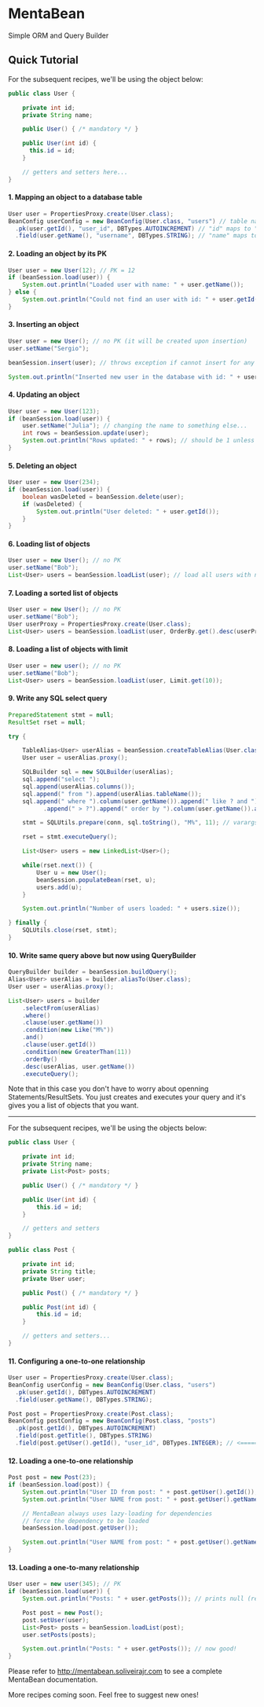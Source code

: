 # MentaBean
Simple ORM and Query Builder

## Quick Tutorial

For the subsequent recipes, we'll be using the object below:
```Java
public class User {

	private int id;
	private String name;

	public User() { /* mandatory */ }

	public User(int id) {
	  this.id = id;
	}

	// getters and setters here...
}
```

#### 1. Mapping an object to a database table
```Java
User user = PropertiesProxy.create(User.class);
BeanConfig userConfig = new BeanConfig(User.class, "users") // table name is "users"
  .pk(user.getId(), "user_id", DBTypes.AUTOINCREMENT) // "id" maps to "user_id" column
  .field(user.getName(), "username", DBTypes.STRING); // "name" maps to "name" column
```

#### 2. Loading an object by its PK
```Java
User user = new User(12); // PK = 12
if (beanSession.load(user)) {
	System.out.println("Loaded user with name: " + user.getName());
} else {
	System.out.println("Could not find an user with id: " + user.getId());
}
```

#### 3. Inserting an object
```Java
User user = new User(); // no PK (it will be created upon insertion)
user.setName("Sergio");

beanSession.insert(user); // throws exception if cannot insert for any reason

System.out.println("Inserted new user in the database with id: " + user.getId());
```

#### 4. Updating an object
```Java
User user = new User(123);
if (beanSession.load(user)) {
	user.setName("Julia"); // changing the name to something else...
	int rows = beanSession.update(user);
	System.out.println("Rows updated: " + rows); // should be 1 unless the name was already "Julia"
}
```

#### 5. Deleting an object
```Java
User user = new User(234);
if (beanSession.load(user)) {
	boolean wasDeleted = beanSession.delete(user);
	if (wasDeleted) {
		System.out.println("User deleted: " + user.getId());
	}
}
```
#### 6. Loading list of objects
```Java
User user = new User(); // no PK
user.setName("Bob");
List<User> users = beanSession.loadList(user); // load all users with name "Bob"
```

#### 7. Loading a sorted list of objects
```Java
User user = new User(); // no PK
user.setName("Bob");
User userProxy = PropertiesProxy.create(User.class);
List<User> users = beanSession.loadList(user, OrderBy.get().desc(userProxy.getId()));
```

#### 8. Loading a list of objects with limit
```Java
User user = new user(); // no PK
user.setName("Bob");
List<User> users = beanSession.loadList(user, Limit.get(10));
```

#### 9. Write any SQL select query
```Java
PreparedStatement stmt = null;
ResultSet rset = null;

try {

    TableAlias<User> userAlias = beanSession.createTableAlias(User.class);
    User user = userAlias.proxy();

    SQLBuilder sql = new SQLBuilder(userAlias);
    sql.append("select ");
    sql.append(userAlias.columns());
    sql.append(" from ").append(userAlias.tableName());
    sql.append(" where ").column(user.getName()).append(" like ? and ").column(user.getId())
		  .append(" > ?").append(" order by ").column(user.getName()).append(" desc");

    stmt = SQLUtils.prepare(conn, sql.toString(), "M%", 11); // varargs for params

    rset = stmt.executeQuery();

    List<User> users = new LinkedList<User>();

    while(rset.next()) {
        User u = new User();
        beanSession.populateBean(rset, u);
        users.add(u);
    }

    System.out.println("Number of users loaded: " + users.size());

} finally {
    SQLUtils.close(rset, stmt);
}
```

#### 10. Write same query above but now using QueryBuilder
```Java
QueryBuilder builder = beanSession.buildQuery();
Alias<User> userAlias = builder.aliasTo(User.class);
User user = userAlias.proxy();

List<User> users = builder
	.selectFrom(userAlias)
	.where()
	.clause(user.getName())
	.condition(new Like("M%"))
	.and()
	.clause(user.getId())
	.condition(new GreaterThan(11))
	.orderBy()
	.desc(userAlias, user.getName())
	.executeQuery();
```
Note that in this case you don't have to worry about openning Statements/ResultSets. You just creates and executes your query and it's gives you a list of objects that you want.
***
For the subsequent recipes, we'll be using the objects below:
```Java
public class User {

	private int id;
	private String name;
	private List<Post> posts;

	public User() { /* mandatory */ }

	public User(int id) {
		this.id = id;
	}

	// getters and setters
}

public class Post {

	private int id;
	private String title;
	private User user;

	public Post() { /* mandatory */ }

	public Post(int id) {
		this.id = id;
	}

	// getters and setters...
}
```

#### 11. Configuring a one-to-one relationship
```Java
User user = PropertiesProxy.create(User.class);
BeanConfig userConfig = new BeanConfig(User.class, "users")
  .pk(user.getId(), DBTypes.AUTOINCREMENT)
  .field(user.getName(), DBTypes.STRING);

Post post = PropertiesProxy.create(Post.class);
BeanConfig postConfig = new BeanConfig(Post.class, "posts")
  .pk(post.getId(), DBTypes.AUTOINCREMENT)
  .field(post.getTitle(), DBTypes.STRING)
  .field(post.getUser().getId(), "user_id", DBTypes.INTEGER); // <===== user_id is the FK column linked to the User PK
```

#### 12. Loading a one-to-one relationship
```Java
Post post = new Post(23);
if (beanSession.load(post)) {
	System.out.println("User ID from post: " + post.getUser().getId()); // works
	System.out.println("User NAME from post: " + post.getUser().getName()); // prints null

	// MentaBean always uses lazy-loading for dependencies
	// force the dependency to be loaded
	beanSession.load(post.getUser());

	System.out.println("User NAME from post: " + post.getUser().getName()); // now good!
}
```

#### 13. Loading a one-to-many relationship
```Java
User user = new user(345); // PK
if (beanSession.load(user)) {
	System.out.println("Posts: " + user.getPosts()); // prints null (remember lazy-loading)

	Post post = new Post();
	post.setUser(user);
	List<Post> posts = beanSession.loadList(post);
	user.setPosts(posts);

	System.out.println("Posts: " + user.getPosts()); // now good!
}
```

Please refer to http://mentabean.soliveirajr.com to see a complete MentaBean documentation.

More recipes coming soon. Feel free to suggest new ones!
